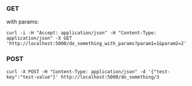 ### GET

with params:
```
curl -i -H "Accept: application/json" -H "Content-Type: application/json" -X GET 'http://localhost:5000/do_something_with_params?param1=1&param2=2'
```


### POST
```
curl -X POST -H "Content-Type: application/json" -d '{"test-key":"test-value"}' http://localhost:5000/do_something/3
```
